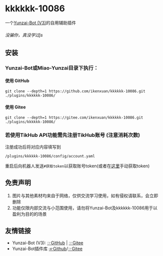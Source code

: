 # kkkkkk-10086
一个[Yunzai-Bot (V3)](https://github.com/yoimiya-kokomi/Miao-Yunzai)的自用辅助插件
###### 没骗你，真没学过js
## 安装
### Yunzai-Bot或Miao-Yunzai目录下执行：
#### 使用 GitHub
```
git clone --depth=1 https://github.com/ikenxuan/kkkkkk-10086.git ./plugins/kkkkkk-10086/
```

#### 使用 Gitee
```
git clone --depth=1 https://gitee.com/ikenxuan/kkkkkk-10086.git ./plugins/kkkkkk-10086/
```
### 若使用TikHub API功能需先注册TikHub账号 (注意消耗次数)
注册成功后将对应内容填写到

`/plugins/kkkkkk-10086/config/account.yaml`

重启后向机器人发送`#获取token`以获取账号token(或者在[这里](https://api.tikhub.io/#/Authorization/login_for_access_token_user_login_post)手动获取token)

## 免责声明

1. 图片与其他素材均来自于网络，仅供交流学习使用，如有侵权请联系，会立即删除
2. 功能仅限内部交流与小范围使用，请勿将Yunzai-Bot及kkkkkk-10086用于以盈利为目的的场景

## 友情链接
* Yunzai-Bot (V3): [☞GitHub](https://github.com/yoimiya-kokomi/Miao-Yunzai) | [☞Gitee](https://gitee.com/yoimiya-kokomi/Miao-Yunzai)
* Yunzai-Bot插件库 [☞Github](https://github.com/yhArcadia/Yunzai-Bot-plugins-index)/[☞Gitee](https://gitee.com/yhArcadia/Yunzai-Bot-plugins-index)
